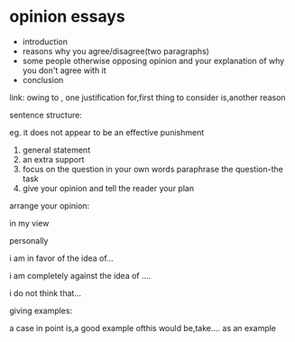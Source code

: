 # opinion essays

- introduction
- reasons  why you agree/disagree(two paragraphs)
- some people otherwise opposing opinion and your explanation of why you don't agree with it
- conclusion



link: owing to , one justification for,first thing to consider is,another reason

sentence structure: 

eg. it does not appear to be an effective punishment



1. general statement
2. an extra support
3. focus on the question in your own words paraphrase the question-the task
4. give your opinion and tell the reader your plan



arrange your opinion:

in my view

personally

i am in favor of the idea of...

i am completely against the idea of ....

i do not think that...





giving examples:

a case in point is,a good example ofthis would be,take.... as an example